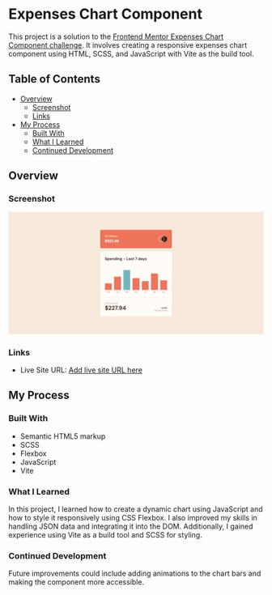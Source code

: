 # Expenses Chart Component

This project is a solution to the [Frontend Mentor Expenses Chart Component challenge](https://www.frontendmentor.io/challenges/expenses-chart-component-e7yJBUdjwt). It involves creating a responsive expenses chart component using HTML, SCSS, and JavaScript with Vite as the build tool.

## Table of Contents

- [Overview](#overview)
  - [Screenshot](#screenshot)
  - [Links](#links)
- [My Process](#my-process)
  - [Built With](#built-with)
  - [What I Learned](#what-i-learned)
  - [Continued Development](#continued-development)

## Overview

### Screenshot

![Screenshot of the Expenses Chart Component](./screenshot.png)

### Links

- Live Site URL: [Add live site URL here](#)

## My Process

### Built With

- Semantic HTML5 markup
- SCSS
- Flexbox
- JavaScript
- Vite

### What I Learned

In this project, I learned how to create a dynamic chart using JavaScript and how to style it responsively using CSS Flexbox. I also improved my skills in handling JSON data and integrating it into the DOM. Additionally, I gained experience using Vite as a build tool and SCSS for styling.

### Continued Development

Future improvements could include adding animations to the chart bars and making the component more accessible.
